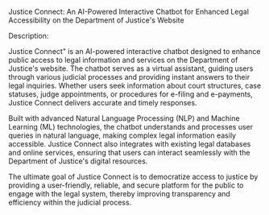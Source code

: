 Justice Connect: An AI-Powered Interactive Chatbot for Enhanced Legal Accessibility on the Department of Justice's Website 

 

 

 

Description: 

Justice Connect" is an AI-powered interactive chatbot designed to enhance public access to legal information and services on the Department of Justice's website. The chatbot serves as a virtual assistant, guiding users through various judicial processes and providing instant answers to their legal inquiries. Whether users seek information about court structures, case statuses, judge appointments, or procedures for e-filing and e-payments, Justice Connect delivers accurate and timely responses. 

Built with advanced Natural Language Processing (NLP) and Machine Learning (ML) technologies, the chatbot understands and processes user queries in natural language, making complex legal information easily accessible. Justice Connect also integrates with existing legal databases and online services, ensuring that users can interact seamlessly with the Department of Justice's digital resources. 

The ultimate goal of Justice Connect is to democratize access to justice by providing a user-friendly, reliable, and secure platform for the public to engage with the legal system, thereby improving transparency and efficiency within the judicial process. 
